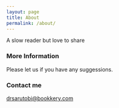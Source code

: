 ```yaml
---
layout: page
title: About
permalink: /about/
---
```


A slow reader but love to share

### More Information
Please let us if you have any suggessions.

### Contact me

[drsarutobi@bookkery.com](mailto:drsarutobi@bookkery.com)